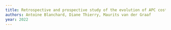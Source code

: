 ```yaml
---
title: Retrospective and prospective study of the evolution of APC costs and electronic subscriptions for French institutions
authors: Antoine Blanchard, Diane Thierry, Maurits van der Graaf
year: 2022
---
```


